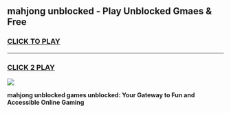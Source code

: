 
## mahjong unblocked - Play Unblocked Gmaes & Free
<h3>
<a href="https://news.freeplayer.one?title=mahjong_unblocked&ref=16F">CLICK TO PLAY</a></h3>
<hr>

<h3>
<a href="https://news.freeplayer.one?title=mahjong_unblocked&ref=16F">CLICK 2 PLAY</a>
  
</h3>

<a href="https://news.freeplayer.one?title=mahjong_unblocked&ref=16F/"><img src="https://clearcache.store/games.png"></a>


**mahjong unblocked games unblocked: Your Gateway to Fun and Accessible Online Gaming**
